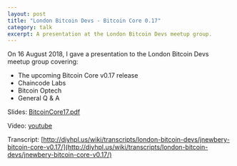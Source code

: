 ```yaml
---
layout: post
title: "London Bitcoin Devs - Bitcoin Core 0.17"
category: talk
excerpt: A presentation at the London Bitcoin Devs meetup group.
---
```


On 16 August 2018, I gave a presentation to the London Bitcoin Devs meetup group covering:

- The upcoming Bitcoin Core v0.17 release
- Chaincode Labs
- Bitcoin Optech
- General Q & A

Slides: [BitcoinCore17.pdf](./BitcoinCore17.pdf)

Video: [youtube](https://www.youtube.com/watch?v=f33HlAvJUFw)

Transcript: [http://diyhpl.us/wiki/transcripts/london-bitcoin-devs/jnewbery-bitcoin-core-v0.17/](http://diyhpl.us/wiki/transcripts/london-bitcoin-devs/jnewbery-bitcoin-core-v0.17/)

